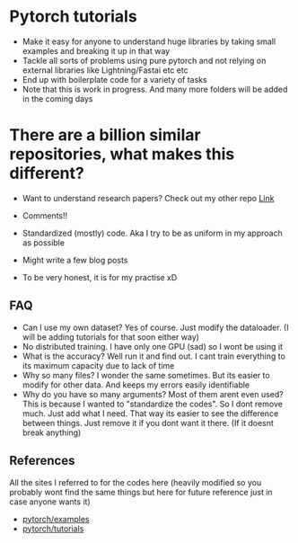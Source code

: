# Pytorch tutorials

- Make it easy for anyone to understand huge libraries by taking small examples and breaking it up in that way
- Tackle all sorts of problems using pure pytorch and not relying on external libraries like Lightning/Fastai etc etc
- End up with boilerplate code for a variety of tasks
- Note that this is work in progress. And many more folders will be added in the coming days

# There are a billion similar repositories, what makes this different?

- Want to understand research papers? Check out my other repo [Link](https://github.com/SubhadityaMukherjee/PaperImplementations/)
- Comments!!
- Standardized (mostly) code. Aka I try to be as uniform in my approach as possible
- Might write a few blog posts

- To be very honest, it is for my practise xD

## FAQ

- Can I use my own dataset? Yes of course. Just modify the dataloader. (I will be adding tutorials for that soon either way)
- No distributed training. I have only one GPU (sad) so I wont be using it
- What is the accuracy? Well run it and find out. I cant train everything to its maximum capacity due to lack of time
- Why so many files? I wonder the same sometimes. But its easier to modify for other data. And keeps my errors easily identifiable
- Why do you have so many arguments? Most of them arent even used? This is because I wanted to "standardize the codes". So I dont remove much. Just add what I need. That way its easier to see the difference between things. Just remove it if you dont want it there. (If it doesnt break anything)

## References
All the sites I referred to for the codes here (heavily modified so you probably wont find the same things but here for future reference just in case anyone wants it)

- [pytorch/examples](https://github.com/pytorch/examples)
- [pytorch/tutorials](https://github.com/pytorch/tutorials/)
